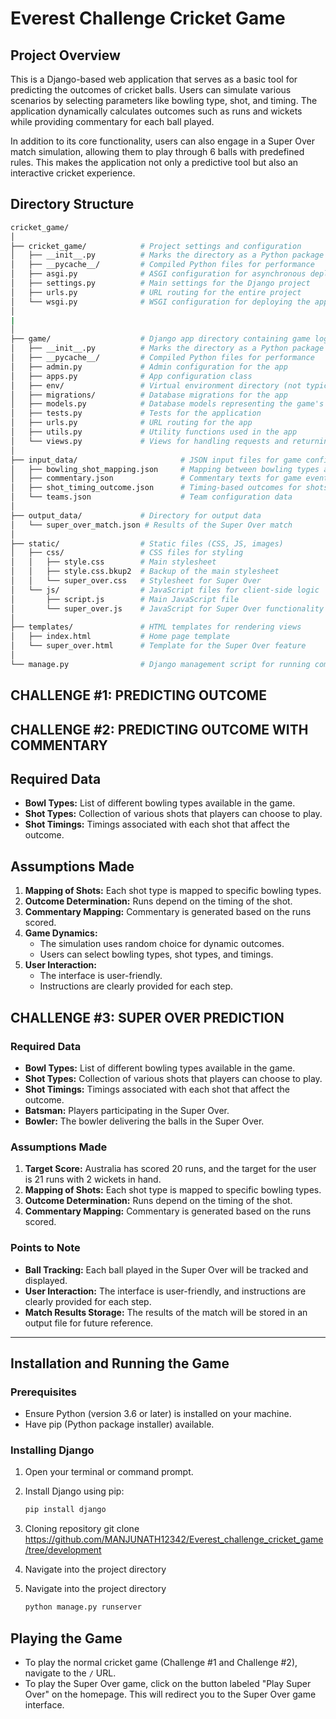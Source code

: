 # Everest Challenge Cricket Game 
## Project Overview

This is a Django-based web application that serves as a basic tool for predicting the outcomes of cricket balls. Users can simulate various scenarios by selecting parameters like bowling type, shot, and timing. The application dynamically calculates outcomes such as runs and wickets while providing commentary for each ball played.

In addition to its core functionality, users can also engage in a Super Over match simulation, allowing them to play through 6 balls with predefined rules. This makes the application not only a predictive tool but also an interactive cricket experience.

## Directory Structure

```bash
cricket_game/
│
├── cricket_game/            # Project settings and configuration
│   ├── __init__.py          # Marks the directory as a Python package
│   ├── __pycache__/         # Compiled Python files for performance
│   ├── asgi.py              # ASGI configuration for asynchronous deployments
│   ├── settings.py          # Main settings for the Django project
│   ├── urls.py              # URL routing for the entire project
│   └── wsgi.py              # WSGI configuration for deploying the application
│
|
│
├── game/                    # Django app directory containing game logic
│   ├── __init__.py          # Marks the directory as a Python package
│   ├── __pycache__/         # Compiled Python files for performance
│   ├── admin.py             # Admin configuration for the app
│   ├── apps.py              # App configuration class
│   ├── env/                 # Virtual environment directory (not typically included in version control)
│   ├── migrations/          # Database migrations for the app
│   ├── models.py            # Database models representing the game's data
│   ├── tests.py             # Tests for the application
│   ├── urls.py              # URL routing for the app
│   ├── utils.py             # Utility functions used in the app
│   └── views.py             # Views for handling requests and returning responses
│
├── input_data/                       # JSON input files for game configuration
│   ├── bowling_shot_mapping.json     # Mapping between bowling types and shots
│   ├── commentary.json               # Commentary texts for game events
│   ├── shot_timing_outcome.json      # Timing-based outcomes for shots
│   └── teams.json                    # Team configuration data
│
├── output_data/             # Directory for output data
│   └── super_over_match.json # Results of the Super Over match
│
├── static/                  # Static files (CSS, JS, images)
│   ├── css/                 # CSS files for styling
│   │   ├── style.css        # Main stylesheet
│   │   ├── style.css.bkup2  # Backup of the main stylesheet
│   │   └── super_over.css   # Stylesheet for Super Over
│   └── js/                  # JavaScript files for client-side logic
│       ├── script.js        # Main JavaScript file
│       └── super_over.js    # JavaScript for Super Over functionality
│
├── templates/               # HTML templates for rendering views
│   ├── index.html           # Home page template
│   └── super_over.html      # Template for the Super Over feature
│
└── manage.py                # Django management script for running commands
```
## **CHALLENGE #1: PREDICTING OUTCOME**
## **CHALLENGE #2: PREDICTING OUTCOME WITH COMMENTARY**

## **Required Data**
- **Bowl Types:** List of different bowling types available in the game.
- **Shot Types:** Collection of various shots that players can choose to play.
- **Shot Timings:** Timings associated with each shot that affect the outcome.

## **Assumptions Made**
1. **Mapping of Shots:** Each shot type is mapped to specific bowling types.
2. **Outcome Determination:** Runs depend on the timing of the shot.
3. **Commentary Mapping:** Commentary is generated based on the runs scored.
4. **Game Dynamics:** 
   - The simulation uses random choice for dynamic outcomes.
   - Users can select bowling types, shot types, and timings.
5. **User Interaction:** 
   - The interface is user-friendly.
   - Instructions are clearly provided for each step.


## **CHALLENGE #3: SUPER OVER PREDICTION**

### **Required Data**
- **Bowl Types:** List of different bowling types available in the game.
- **Shot Types:** Collection of various shots that players can choose to play.
- **Shot Timings:** Timings associated with each shot that affect the outcome.
- **Batsman:** Players participating in the Super Over.
- **Bowler:** The bowler delivering the balls in the Super Over.

### **Assumptions Made**
1. **Target Score:** Australia has scored 20 runs, and the target for the user is 21 runs with 2 wickets in hand.
2. **Mapping of Shots:** Each shot type is mapped to specific bowling types.
3. **Outcome Determination:** Runs depend on the timing of the shot.
4. **Commentary Mapping:** Commentary is generated based on the runs scored.


### **Points to Note**
- **Ball Tracking:** Each ball played in the Super Over will be tracked and displayed.
- **User Interaction:** The interface is user-friendly, and instructions are clearly provided for each step.
- **Match Results Storage:** The results of the match will be stored in an output file for future reference.
-------------------------------------------------------------------------------------------------------------------------

## **Installation and Running the Game**

### **Prerequisites**
- Ensure Python (version 3.6 or later) is installed on your machine.
- Have pip (Python package installer) available.

### **Installing Django**
1. Open your terminal or command prompt.
2. Install Django using pip:
   ```bash
   pip install django
   ```
3. Cloning repository
   git clone https://github.com/MANJUNATH12342/Everest_challenge_cricket_game/tree/development
4. Navigate into the project directory
5. Navigate into the project directory
  
      ```bash
    python manage.py runserver
   ```
## **Playing the Game**

- To play the normal cricket game (Challenge #1 and Challenge #2), navigate to the `/` URL.
- To play the Super Over game, click on the button labeled "Play Super Over" on the homepage. This will redirect you to the Super Over game interface.
